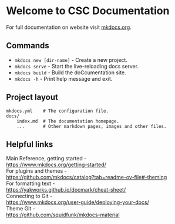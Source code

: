 # Welcome to CSC Documentation

For full documentation on website visit [mkdocs.org](https://www.mkdocs.org).

## Commands

* `mkdocs new [dir-name]` - Create a new project.
* `mkdocs serve` - Start the live-reloading docs server.
* `mkdocs build` - Build the doCcumentation site.
* `mkdocs -h` - Print help message and exit.

## Project layout

    mkdocs.yml    # The configuration file.
    docs/
        index.md  # The documentation homepage.
        ...       # Other markdown pages, images and other files.

## Helpful links  
Main Reference, getting started -  
https://www.mkdocs.org/getting-started/  
For plugins and themes -    
https://github.com/mkdocs/catalog?tab=readme-ov-file#-theming  
For formatting text -    
https://yakworks.github.io/docmark/cheat-sheet/  
Connecting to Git -     
https://www.mkdocs.org/user-guide/deploying-your-docs/  
Theme Git -   
https://github.com/squidfunk/mkdocs-material  
  


